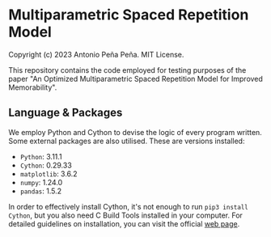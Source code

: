 # Multiparametric Spaced Repetition Model

Copyright (c) 2023 Antonio Peña Peña. MIT License.

This repository contains the code employed for testing purposes of the paper "An Optimized Multiparametric Spaced Repetition Model for Improved Memorability".

## Language & Packages
We employ Python and Cython to devise the logic of every program written. Some external packages are also utilised. These are versions installed:

- `Python`: 3.11.1
- `Cython`: 0.29.33
- `matplotlib`: 3.6.2
- `numpy`: 1.24.0
- `pandas`: 1.5.2

In order to effectively install Cython, it's not enough to run `pip3 install Cython`, but you also need C Build Tools installed in your computer. For detailed guidelines on installation, you can visit the official [web page](https://cython.readthedocs.io/en/latest/src/quickstart/install.html).
